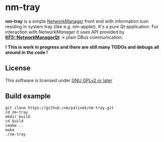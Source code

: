 # nm-tray

**nm-tray** is a simple [NetworkManager](https://wiki.gnome.org/Projects/NetworkManager) front end with information icon residing in system tray (like e.g. nm-applet).
It's a pure Qt application. For interaction with *NetworkManager* it uses API provided by [**KF5::NetworkManagerQt**](https://projects.kde.org/projects/frameworks/networkmanager-qt) -> plain DBus communication.

**! This is work in progress and there are still many TODOs and debugs all around in the code !**

## License

This software is licensed under [GNU GPLv2 or later](https://www.gnu.org/licenses/old-licenses/gpl-2.0.html)

## Build example

    git clone https://github.com/palinek/nm-tray.git
    cd nm-tray
    mkdir build
    cd build
    cmake ..
    make
    ./nm-tray
